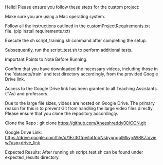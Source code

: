 Hello! Please ensure you follow these steps for the custom project:

Make sure you are using a Mac operating system.

Follow all the instructions outlined in the customProjectRequirements.txt file. (pip install requirements.txt)

Execute the sh script_training.sh command after completing the setup.

Subsequently, run the script_test.sh to perform additional tests.

Important Points to Note Before Running:

Confirm that you have downloaded the necessary videos, including those in the 'datasets/train' and test directory accordingly, from the provided Google Drive link.

Access to the Google Drive link has been granted to all Teaching Assistants (TAs) and professors.

Due to the large file sizes, videos are hosted on Google Drive. The primary reason for this is to prevent Git from handling the large video files directly. Please ensure that you clone the repository accordingly.

Clone the Repo : git clone https://github.com/Aneeshreddy00/CCN.git

Google Drive Link: https://drive.google.com/file/d/1Ez3GfpeitqDnbNsbypqgblMkvjxWBKZa/view?usp=drive_link

Expected Results: After running sh script_test.sh can be found under expected_results directory.


